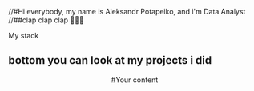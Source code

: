 <p align="center">
  
//#Hi everybody, my name is Aleksandr Potapeiko, and i'm Data Analyst
//##clap clap clap 👋👋👋
</p>

My stack
## bottom you can look at my projects i did

<p align="center">
#Your content
</p>



<!--
**saponchik/saponchik** is a ✨ _special_ ✨ repository because its `README.md` (this file) appears on your GitHub profile.

Here are some ideas to get you started:

- 🔭 I’m currently working on ...
- 🌱 I’m currently learning ...
- 👯 I’m looking to collaborate on ...
- 🤔 I’m looking for help with ...
- 💬 Ask me about ...
- 📫 How to reach me: ...
- 😄 Pronouns: ...
- ⚡ Fun fact: ...
-->
